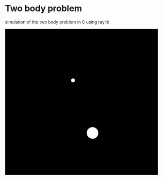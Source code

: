 # Two body problem
simulation of the two body problem in C using raylib
<p align="center"><img src="https://github.com/martha889/raylib-projects/blob/main/two-body-problem/demo.gif"/></p>

